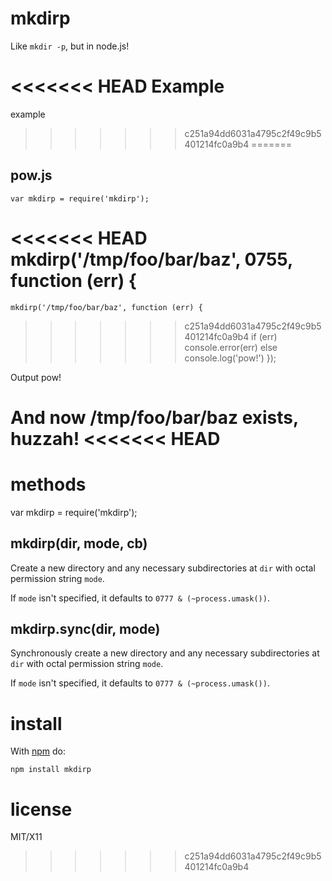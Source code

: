 mkdirp
======

Like `mkdir -p`, but in node.js!

<<<<<<< HEAD
Example
=======
example
>>>>>>> c251a94dd6031a4795c2f49c9b5401214fc0a9b4
=======

pow.js
------
    var mkdirp = require('mkdirp');
    
<<<<<<< HEAD
    mkdirp('/tmp/foo/bar/baz', 0755, function (err) {
=======
    mkdirp('/tmp/foo/bar/baz', function (err) {
>>>>>>> c251a94dd6031a4795c2f49c9b5401214fc0a9b4
        if (err) console.error(err)
        else console.log('pow!')
    });

Output
    pow!

And now /tmp/foo/bar/baz exists, huzzah!
<<<<<<< HEAD
=======

methods
=======

var mkdirp = require('mkdirp');

mkdirp(dir, mode, cb)
---------------------

Create a new directory and any necessary subdirectories at `dir` with octal
permission string `mode`.

If `mode` isn't specified, it defaults to `0777 & (~process.umask())`.

mkdirp.sync(dir, mode)
----------------------

Synchronously create a new directory and any necessary subdirectories at `dir`
with octal permission string `mode`.

If `mode` isn't specified, it defaults to `0777 & (~process.umask())`.

install
=======

With [npm](http://npmjs.org) do:

    npm install mkdirp

license
=======

MIT/X11
>>>>>>> c251a94dd6031a4795c2f49c9b5401214fc0a9b4
